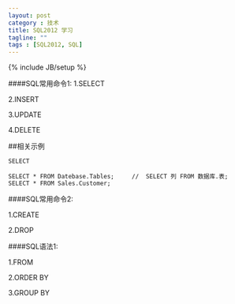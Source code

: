 ```yaml
---
layout: post
category : 技术
title: SQL2012 学习
tagline: ""
tags : [SQL2012, SQL]
---
```

{% include JB/setup %}


####SQL常用命令1:
1.SELECT

2.INSERT

3.UPDATE

4.DELETE


##相关示例

	SELECT

	SELECT * FROM Datebase.Tables;     //  SELECT 列 FROM 数据库.表;
	SELECT * FROM Sales.Customer;


####SQL常用命令2:

1.CREATE

2.DROP




####SQL语法1:

1.FROM 

2.ORDER BY

3.GROUP BY

